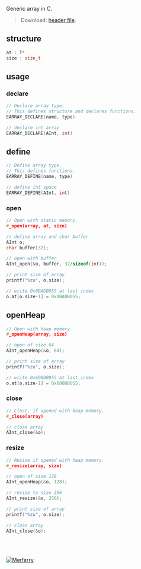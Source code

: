 Generic array in C.
> Download: [header file](https://raw.githubusercontent.com/cppf/extra-array/master/coll/earray.h).


## structure

```c
at : T*
size : size_t
```


## usage

### declare

```c
// Declare array type.
// This defines structure and declares functions.
EARRAY_DECLARE(name, type)
```

```c
// declare int array
EARRAY_DECLARE(AInt, int)
```


## define

```c
// Define array type.
// This defines functions.
EARRAY_DEFINE(name, type)
```

```c
// define int space
EARRAY_DEFINE(AInt, int)
```


### open

```c
// Open with static memory.
#_open(array, at, size)

```

```c
// define array and char buffer
AInt o;
char buffer[32];

// open with buffer
AInt_open(&o, buffer, 32/sizeof(int));

// print size of array
printf("%zu", o.size);

// write 0x0BADB055 at last index
o.at[o.size-1] = 0x0BADB055;
```


## openHeap

```c
// Open with heap memory.
#_openHeap(array, size)
```

```c
// open of size 64
AInt_openHeap(&o, 64);

// print size of array
printf("%zu", o.size);

// write 0x600DB055 at last index
o.at[o.size-1] = 0x600DB055;
```


### close

```c
// Close, if opened with heap memory.
#_close(array)
```

```c
// close array
AInt_close(&o);
```


### resize

```c
// Resize if opened with heap memory.
#_resize(array, size)
```

```c
// open of size 128
AInt_openHeap(&o, 128);

// resize to size 256
AInt_resize(&o, 256);

// print size of array
printf("%zu", o.size);

// close array
AInt_close(&o);
```
<br><br>


[![Merferry](https://i.imgur.com/eKtn1hj.jpg)](https://merferry.github.io)
